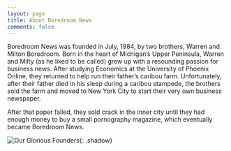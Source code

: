 ```yaml
---
layout: page
title: About Boredroom News
comments: false
---
```


Boredroom News was founded in July, 1984, by two brothers, Warren and Milton Boredroom. Born in the heart of Michigan’s Upper Peninsula, Warren and Milty (as he liked to be called) grew up with a resounding passion for business news. After studying Economics at the University of Phoenix Online, they returned to help run their father’s caribou farm. Unfortunately, after their father died in his sleep during a caribou stampede, the brothers sold the farm and moved to New York City to start their very own business newspaper.

After that paper failed, they sold crack in the inner city until they had enough money to buy a small pornography magazine, which eventually became Boredroom News.

![Our Glorious Founders]({{site.baseurl}}/assets/images/founders.jpg){: .shadow}